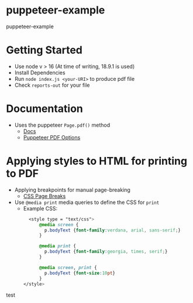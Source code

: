 # puppeteer-example
puppeteer-example

# Getting Started
- Use node v > 16 (At time of writing, 18.9.1 is used)
- Install Dependencies
- Run `node index.js <your-URI>` to produce pdf file
- Check `reports-out` for your file

# Documentation
- Uses the puppeteer `Page.pdf()` method
  - [Docs](https://pptr.dev/api/puppeteer.page.pdf)
  - [Puppeteer PDF Options](https://pptr.dev/api/puppeteer.pdfoptions)

# Applying styles to HTML for printing to PDF
- Applying breakpoints for manual page-breaking
  - [CSS Page Breaks](https://css-tricks.com/almanac/properties/p/page-break/)
- Use `@media print` media queries to define the CSS for `print`
  - Example CSS:
    ```css
      <style type = "text/css">
          @media screen {
            p.bodyText {font-family:verdana, arial, sans-serif;}
          }

          @media print {
            p.bodyText {font-family:georgia, times, serif;}
          }

          @media screen, print {
            p.bodyText {font-size:10pt}
          }
    </style>
    ```
test
